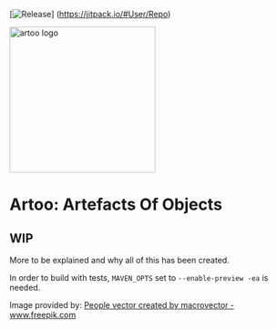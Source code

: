 [![Release](https://jitpack.io/v/User/Repo.svg)]
(https://jitpack.io/#User/Repo)

<img src="https://raw.githubusercontent.com/trydent-io/artoo/main/artoo_stone.svg" width="256px" alt="artoo logo">

# Artoo: Artefacts Of Objects

## WIP

More to be explained and why all of this has been created.

In order to build with tests, `MAVEN_OPTS` set to `--enable-preview -ea` is needed.

Image provided by:
<a href="https://www.freepik.com/free-photos-vectors/people">People vector created by macrovector - www.freepik.com</a>
